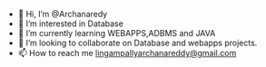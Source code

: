 - 👋 Hi, I’m @Archanaredy
- 👀 I’m interested in Database 
- 🌱 I’m currently learning WEBAPPS,ADBMS and JAVA
- 💞️ I’m looking to collaborate on Database and webapps projects.
- 📫 How to reach me lingampallyarchanareddy@gmail.com

<!---
Archanaredy/Archanaredy is a ✨ special ✨ repository because its `README.md` (this file) appears on your GitHub profile.
You can click the Preview link to take a look at your changes.
--->
